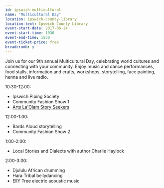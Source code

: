 ```yaml
---
id: ipswich-multicultural
name: "Multicultural Day"
location: ipswich-county-library
location-text: Ipswich County Library
event-start-date: 2017-06-24
event-start-time: 1030
event-end-time: 1530
event-ticket-price: free
breadcrumb: y
---
```


Join us for our 9th annual Multicultural Day, celebrating world cultures and connecting with your community. Enjoy music and dance performances, food stalls, information and crafts, workshops, storytelling, face painting, henna and live radio.

10:30-12:00:

* Ipswich Piping Society
* Community Fashion Show 1
* [Arts La'Olam Story Seekers](/events/ipswich-2017-06-24-multicultural-day-story-seekers/)

12:00-1:00:
* Bards Aloud storytelling
* Community Fashion Show 2

1:00-2:00:
* Local Stories and Dialects with author Charlie Haylock

2:00-3:00:
* Djululu African drumming
* Hara Tribal bellydancing
* EllY Tree electric acoustic music
